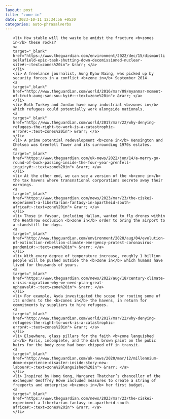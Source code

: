 ```yaml
---
layout: post
title: "zone in"
date: 2023-10-11 12:34:56 +0530
categories: auto-phrasalverbs
---
```

<ol>

    <li> How stable will the waste be amidst the fracture <b>zones in</b> these rocks?
    <a 
    target="_blank" 
    href="https://www.theguardian.com/environment/2022/dec/15/dismantling-sellafield-epic-task-shutting-down-decomissioned-nuclear-site#:~:text=zones%20in"> &rarr; </a>
    </li>
    <li> A freelance journalist, Aung Kyaw Naing, was picked up by security forces in a conflict <b>zone in</b> September 2014.
    <a 
    target="_blank" 
    href="http://www.theguardian.com/world/2016/mar/09/myanmar-moment-of-truth-aung-san-suu-kyi#:~:text=zone%20in"> &rarr; </a>
    </li>
    <li> Both Turkey and Jordan have many industrial <b>zones in</b> which refugees could potentially work alongside nationals.
    <a 
    target="_blank" 
    href="http://www.theguardian.com/world/2017/mar/22/why-denying-refugees-the-right-to-work-is-a-catastrophic-error#:~:text=zones%20in"> &rarr; </a>
    </li>
    <li> A prime potential redevelopment <b>zone in</b> Kensington and Chelsea was Grenfell Tower and its surrounding 1970s estates.
    <a 
    target="_blank" 
    href="https://www.theguardian.com/uk-news/2022/jun/14/a-merry-go-round-of-buck-passing-inside-the-four-year-grenfell-inquiry#:~:text=zone%20in"> &rarr; </a>
    </li>
    <li> At the other end, we can see a version of the <b>zone in</b> the tax havens where transnational corporations secrete away their earnings.
    <a 
    target="_blank" 
    href="https://www.theguardian.com/news/2023/mar/23/the-ciskei-experiment-a-libertarian-fantasy-in-apartheid-south-africa#:~:text=zone%20in"> &rarr; </a>
    </li>
    <li> Those in favour, including Hallam, wanted to fly drones within the Heathrow exclusion <b>zone in</b> order to bring the airport to a standstill for days.
    <a 
    target="_blank" 
    href="http://www.theguardian.com/environment/2020/aug/04/evolution-of-extinction-rebellion-climate-emergency-protest-coronavirus-pandemic#:~:text=zone%20in"> &rarr; </a>
    </li>
    <li> With every degree of temperature increase, roughly 1 billion people will be pushed outside the <b>zone in</b> which humans have lived for thousands of years.
    <a 
    target="_blank" 
    href="https://www.theguardian.com/news/2022/aug/18/century-climate-crisis-migration-why-we-need-plan-great-upheaval#:~:text=zone%20in"> &rarr; </a>
    </li>
    <li> For example, Asda investigated the scope for routing some of its orders to the <b>zones in</b> the havens, in return for commitments by suppliers to hire refugees.
    <a 
    target="_blank" 
    href="http://www.theguardian.com/world/2017/mar/22/why-denying-refugees-the-right-to-work-is-a-catastrophic-error#:~:text=zones%20in"> &rarr; </a>
    </li>
    <li> Elsewhere, glass pillars for the faith <b>zone languished in</b> Paris, incomplete, and the dark brown paint on the pubic hairs for the body zone had been chipped off in transit.
    <a 
    target="_blank" 
    href="http://www.theguardian.com/uk-news/2020/mar/12/millennium-dome-experience-disaster-inside-story-new-labour#:~:text=zone%20languished%20in"> &rarr; </a>
    </li>
    <li> Inspired by Hong Kong, Margaret Thatcher’s chancellor of the exchequer Geoffrey Howe included measures to create a string of freeports and enterprise <b>zones in</b> her first budget.
    <a 
    target="_blank" 
    href="https://www.theguardian.com/news/2023/mar/23/the-ciskei-experiment-a-libertarian-fantasy-in-apartheid-south-africa#:~:text=zones%20in"> &rarr; </a>
    </li>